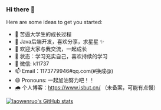 ### Hi there 👋


Here are some ideas to get you started:

- 🔭 苦逼大学生的成长过程
- 🌱 Java后端开发，喜欢分享，求星星 ✨
- 👯 欢迎大家与我交流，一起成长
- 🤔 状态：学习充实自己，喜欢持续的学习
- 💬 微信: k11737
- 📫 Email：1173779946#qq.com(#换成@)
- 😄 Pronouns: 一起加油努力吧！！
- 🌧️ 个人博客：https://www.isbut.cn/ （未备案，可能有点慢）

[![laowenruo's GitHub stats](https://github-readme-stats.vercel.app/api?username=laowenruo&show_icons=true)](https://github.com/laowenruo/)
